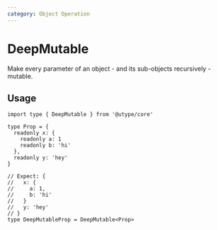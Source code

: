 ```yaml
---
category: Object Operation
---
```


# DeepMutable

<TypeInfo category="Object Operation" />

Make every parameter of an object - and its sub-objects recursively - mutable.

## Usage

```ts{11-17}
import type { DeepMutable } from '@utype/core'

type Prop = {
  readonly x: {
    readonly a: 1
    readonly b: 'hi'
  },
  readonly y: 'hey'
}

// Expect: {
//   x: {
//     a: 1,
//     b: 'hi'
//   }
//   y: 'hey'
// }
type DeepMutableProp = DeepMutable<Prop>
```
